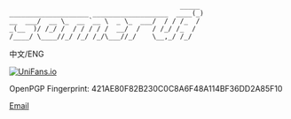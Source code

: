 ```
                                           _____
____________________ ___________________  ____(_)
__  ___/  __ \_  __ `__ \  _ \_  ___/  / / /_  /
_(__  )/ /_/ /  / / / / /  __/  /   / /_/ /_  /
/____/ \____//_/ /_/ /_/\___//_/    \__,_/ /_/
```
中文/ENG

[![UniFans.io](https://img.shields.io/badge/UniFans.io-square)](https://app.unifans.io/c/somerui)

OpenPGP Fingerprint: 421AE80F82B230C0C8A6F48A114BF36DD2A85F10

[Email](mailto:somerui_@outlook.com)

